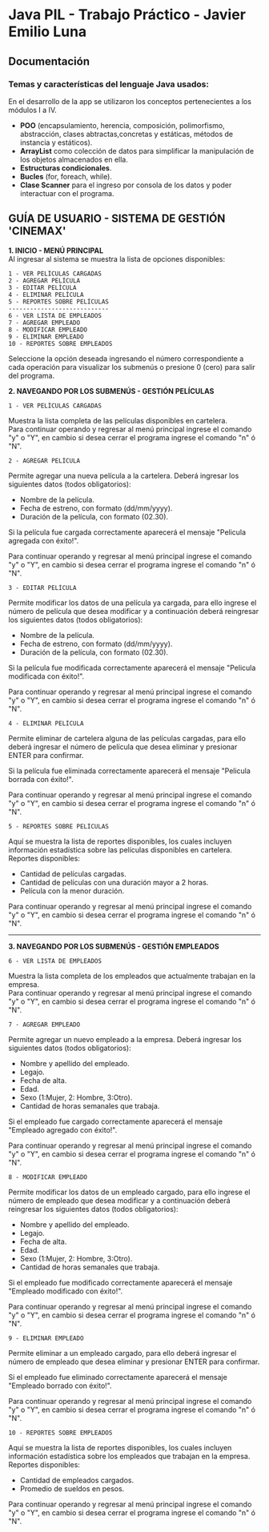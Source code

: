 # Java PIL - Trabajo Práctico - Javier Emilio Luna
## Documentación
### Temas y características del lenguaje Java usados:
En el desarrollo de la app se utilizaron los conceptos pertenecientes a los módulos I a IV.
- **POO** (encapsulamiento, herencia, composición, polimorfismo, abstracción, clases abtractas,concretas y estáticas, métodos de instancia y estáticos).
- **ArrayList** como colección de datos para simplificar la manipulación de los objetos almacenados en ella.
- **Estructuras condicionales**.
- **Bucles** (for, foreach, while).
- **Clase Scanner** para el ingreso por consola de los datos y poder interactuar con el programa.

## GUÍA DE USUARIO - SISTEMA DE GESTIÓN 'CINEMAX'
**1. INICIO - MENÚ PRINCIPAL** <br>
Al ingresar al sistema se muestra la lista de opciones disponibles: <br>
```
1 - VER PELÍCULAS CARGADAS
2 - AGREGAR PELÍCULA
3 - EDITAR PELÍCULA
4 - ELIMINAR PELÍCULA
5 - REPORTES SOBRE PELÍCULAS
----------------------------
6 - VER LISTA DE EMPLEADOS
7 - AGREGAR EMPLEADO
8 - MODIFICAR EMPLEADO
9 - ELIMINAR EMPLEADO
10 - REPORTES SOBRE EMPLEADOS
```
Seleccione la opción deseada ingresando el número correspondiente a cada operación para visualizar los submenús o presione 0 (cero) para salir del programa.

**2. NAVEGANDO POR LOS SUBMENÚS - GESTIÓN PELÍCULAS** 
```
1 - VER PELÍCULAS CARGADAS
```
Muestra la lista completa de las películas disponibles en cartelera.<br>
Para continuar operando y regresar al menú principal ingrese el comando "y" o "Y", en cambio si desea cerrar el programa
ingrese el comando "n" ó "N".

```
2 - AGREGAR PELÍCULA
```
Permite agregar una nueva película a la cartelera. Deberá ingresar los siguientes datos (todos obligatorios):<br>
- Nombre de la película.
- Fecha de estreno, con formato (dd/mm/yyyy).
- Duración de la película, con formato (02.30).

Si la película fue cargada correctamente aparecerá el mensaje "Pelicula agregada con éxito!".

Para continuar operando y regresar al menú principal ingrese el comando "y" o "Y", en cambio si desea cerrar el programa
ingrese el comando "n" ó "N".

```
3 - EDITAR PELÍCULA
```
Permite modificar los datos de una película ya cargada, para ello ingrese el número de película que desea modificar y
a continuación deberá reingresar los siguientes datos (todos obligatorios):<br>
- Nombre de la película.
- Fecha de estreno, con formato (dd/mm/yyyy).
- Duración de la película, con formato (02.30).

Si la película fue modificada correctamente aparecerá el mensaje "Pelicula modificada con éxito!".

Para continuar operando y regresar al menú principal ingrese el comando "y" o "Y", en cambio si desea cerrar el programa
ingrese el comando "n" ó "N".
```
4 - ELIMINAR PELÍCULA
```
Permite eliminar de cartelera alguna de las películas cargadas, para ello deberá ingresar el número de película que desea eliminar y presionar ENTER para confirmar.

Si la película fue eliminada correctamente aparecerá el mensaje "Pelicula borrada con éxito!".

Para continuar operando y regresar al menú principal ingrese el comando "y" o "Y", en cambio si desea cerrar el programa
ingrese el comando "n" ó "N".
```
5 - REPORTES SOBRE PELÍCULAS
```
Aquí se muestra la lista de reportes disponibles, los cuales incluyen información estadística sobre las películas disponibles en cartelera.
<br>Reportes disponibles: 
- Cantidad de películas cargadas.
- Cantidad de películas con una duración mayor a 2 horas.
- Película con la menor duración.
  
Para continuar operando y regresar al menú principal ingrese el comando "y" o "Y", en cambio si desea cerrar el programa
ingrese el comando "n" ó "N".

--------------------
**3. NAVEGANDO POR LOS SUBMENÚS - GESTIÓN EMPLEADOS**
```
6 - VER LISTA DE EMPLEADOS
```
Muestra la lista completa de los empleados  que actualmente trabajan en la empresa.<br>
Para continuar operando y regresar al menú principal ingrese el comando "y" o "Y", en cambio si desea cerrar el programa
ingrese el comando "n" ó "N".

```
7 - AGREGAR EMPLEADO
```
Permite agregar un nuevo empleado a la empresa. Deberá ingresar los siguientes datos (todos obligatorios):<br>
- Nombre y apellido del empleado. 
- Legajo.
- Fecha de alta.
- Edad.
- Sexo (1:Mujer, 2: Hombre, 3:Otro).
- Cantidad de horas semanales que trabaja.

Si el empleado fue cargado correctamente aparecerá el mensaje "Empleado agregado con éxito!".

Para continuar operando y regresar al menú principal ingrese el comando "y" o "Y", en cambio si desea cerrar el programa
ingrese el comando "n" ó "N".

```
8 - MODIFICAR EMPLEADO
```
Permite modificar los datos de un empleado cargado, para ello ingrese el número de empleado que desea modificar y
a continuación deberá reingresar los siguientes datos (todos obligatorios):<br>
- Nombre y apellido del empleado.
- Legajo.
- Fecha de alta.
- Edad.
- Sexo (1:Mujer, 2: Hombre, 3:Otro).
- Cantidad de horas semanales que trabaja.

Si el empleado fue modificado correctamente aparecerá el mensaje "Empleado modificado con éxito!".

Para continuar operando y regresar al menú principal ingrese el comando "y" o "Y", en cambio si desea cerrar el programa
ingrese el comando "n" ó "N".

```
9 - ELIMINAR EMPLEADO
```
Permite eliminar a un empleado cargado, para ello deberá ingresar el número de empleado que desea eliminar y presionar ENTER para confirmar.

Si el empleado fue eliminado correctamente aparecerá el mensaje "Empleado borrado con éxito!".

Para continuar operando y regresar al menú principal ingrese el comando "y" o "Y", en cambio si desea cerrar el programa
ingrese el comando "n" ó "N".
```
10 - REPORTES SOBRE EMPLEADOS
```
Aquí se muestra la lista de reportes disponibles, los cuales incluyen información estadística sobre los empleados que trabajan en la empresa.
<br>Reportes disponibles:
- Cantidad de empleados cargados.
- Promedio de sueldos en pesos. 
  
Para continuar operando y regresar al menú principal ingrese el comando "y" o "Y", en cambio si desea cerrar el programa
ingrese el comando "n" ó "N".
